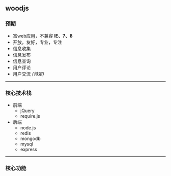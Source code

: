 ## woodjs
### 预期
- 富web应用，不兼容 **IE、7、8**
- 开放，友好，专业，专注
- 信息收集
- 信息发布
- 信息查询
- 用户评论
- 用户交流 *(待定)*
---
### 核心技术栈
- 前端
  - jQuery
  - require.js
- 后端
  - node.js
  - redis
  - mongodb
  - mysql
  - express
---
### 核心功能


